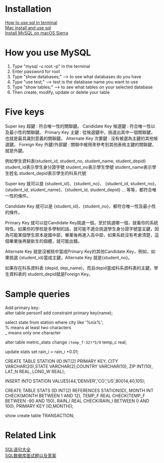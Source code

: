 # Installation
[How to use sql in terminal](https://askubuntu.com/questions/353460/how-to-use-sql-in-terminal)<br>
[Mac install and use sql](https://stackoverflow.com/questions/14235362/mac-install-and-open-mysql-using-terminal)<br>
[Install MySQL on macOS Sierra](https://gist.github.com/nrollr/3f57fc15ded7dddddcc4e82fe137b58e)

# How you use MySQL
1. Type "mysql -u root -p" in the terminal
2. Enter password for root
3. Type "show databases;" --> to see what databases do you have 
4. Type "use test;" --> test is the database name you want to use
5. Type "show tables;" --> to see what tables on your selected database
6. Then create, modify, update or delete your table

# Five keys
Super key 超鍵 : 符合唯一性的關聯鍵。
Candidate Key 候選鍵 : 符合唯一性以及最小性的關聯鍵。
Primary Key 主鍵 : 從候選鍵中，挑選出其中一個關聯鍵，也就是最具識別意義的關聯鍵。
Alternate Key 次要鍵 : 沒有被選為主鍵的其他候選鍵。
Foreign Key 外鍵/外部鍵 : 關聯中被用來參考到其他表格主鍵的關聯鍵，就是外鍵。

例如學生資料表(student_id, student_no, student_name, student_depid)
student_id表示學生身分證字號
student_no表示學生學號
student_name表示學生姓名
student_depid表示學生的科系代號

Super key 就可以是 {student_id}、{student_no}、 {student_id, student_no}、{student_id, student_name}、{student_id, student_depid} ... 等等，都符合唯一性的條件。

Candidate Key 就可以是 {student_id}、{student_no}，都符合唯一性及最小性的條件。

Primary Key 就可以從Candidate Key挑選一個，至於挑選哪一個，就看你的系統特性。如果你的學校是多學制的話，就可能不適合挑選學生身分證字號當主鍵，因為可能某個學生原本是國中部，畢業後再進入高中部，如果系統沒有考慮清楚，這個畢業後再變新生的個體，就可能出錯。

Alternate Key 就是沒被挑中當成Primary Key的其他Candidate Key，例如，如果挑選 {student_id}當成主鍵，Alternate Key 就是{student_no}。

如果存在科系資料表 (depid, dep_name)，而且depid當成科系資料表的主鍵，學生資料表的 student_depid就是Foreign Key。

# Sample queries
Add primary key:<br>
alter table person1 add constraint primary key(name);

select state from station where city like '%nix%';<br>
% means at least two characters<br>
_ means only one character

alter table metric_stats change `(temp_f-32)*5/9` temp_c real;

update stats set rain_i = rain_i +0.01;

CREATE TABLE STATION (ID INT(2) PRIMARY KEY, CITY VARCHAR(20),STATE VARCHAR(2),COUNTRY VARCHAR(10), ZIP INT(10), LAT_N REAL, LONG_W REAL);

INSERT INTO STATION VALUES(44,'DENVER','CO','US',80014,40,105);

CREATE TABLE STATS (ID INT(2) REFERENCES STATION(ID), MONTH INT CHECK(MONTH BETWEEN 1 AND 12), TEMP_F REAL CHECK(TEMP_F BETWEEN -80 AND 150), RAIN_I REAL CHECK(RAIN_I BETWEEN 0 AND 100), PRIMARY KEY (ID,MONTH));

show create table TRANSACTION;

# Related Link
[SQL语句大全](https://mp.weixin.qq.com/s/LDkMCYi5bejFEo5D1buUFg)<br>
[SQL数据库面试题以及答案](https://mp.weixin.qq.com/s/jf9g_s6Vro2BzzEHo6xuYQ)<br>
